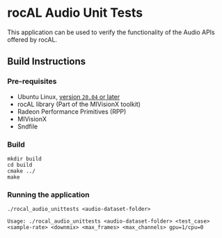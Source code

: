 # rocAL Audio Unit Tests
This application can be used to verify the functionality of the Audio APIs offered by rocAL.

## Build Instructions

### Pre-requisites
* Ubuntu Linux, [version `20.04` or later](https://www.microsoft.com/software-download/windows10)
* rocAL library (Part of the MIVisionX toolkit)
* Radeon Performance Primitives (RPP)
* MIVisionX
* Sndfile

### Build
  ````
  mkdir build
  cd build
  cmake ../
  make
  ````
### Running the application
  ````
./rocal_audio_unittests <audio-dataset-folder>

Usage: ./rocal_audio_unittests <audio-dataset-folder> <test_case> <sample-rate> <downmix> <max_frames> <max_channels> gpu=1/cpu=0
  ````
